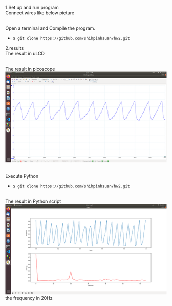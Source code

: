 1.Set up and run program
<br>Connect wires like below picture<br>

<br>Open a terminal and Compile the program.<br>
* `$ git clone https://github.com/shihpinhsuan/hw2.git`

2.results
<br>The result in uLCD<br>

<br>The result in picoscope<br>
![image](https://github.com/shihpinhsuan/hw2/blob/master/Screenshot%20from%202021-03-28%2015-44-08.png)

<br>Execute Python<br>
* `$ git clone https://github.com/shihpinhsuan/hw2.git`

<br>The result in Python script<br>
![image](https://github.com/shihpinhsuan/hw2/blob/master/Screenshot%20from%202021-03-28%2015-44-18.png)
the frequency in 20Hz
